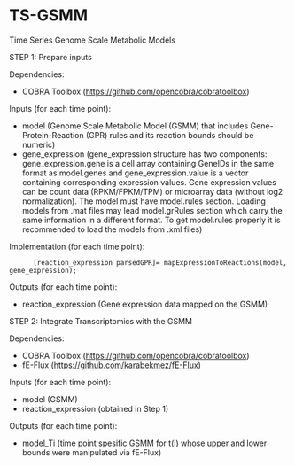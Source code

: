 # TS-GSMM
Time Series Genome Scale Metabolic Models

STEP 1: Prepare inputs

Dependencies:    
* COBRA Toolbox (https://github.com/opencobra/cobratoolbox)
  
Inputs (for each time point):
* model (Genome Scale Metabolic Model (GSMM) that includes Gene-Protein-Reaction (GPR) rules and its reaction bounds should be numeric)
* gene_expression
(gene_expression structure has two components: gene_expression.gene is a cell array containing GeneIDs in the same format as model.genes and gene_expression.value is a vector containing corresponding expression values. Gene expression values can be count data (RPKM/FPKM/TPM) or microarray data (without log2 normalization). The model must have model.rules section. Loading models from .mat files may lead model.grRules section which carry the same information in a different format. To get model.rules properly it is recommended to load the models from .xml files)

Implementation (for each time point):

          [reaction_expression parsedGPR]= mapExpressionToReactions(model, gene_expression);

Outputs (for each time point):
* reaction_expression (Gene expression data mapped on the GSMM)

STEP 2: Integrate Transcriptomics with the GSMM

Dependencies:
* COBRA Toolbox (https://github.com/opencobra/cobratoolbox)
* fE-Flux (https://github.com/karabekmez/fE-Flux)
  
Inputs (for each time point):
* model (GSMM)
* reaction_expression (obtained in Step 1)
       
Outputs (for each time point): 
* model_Ti (time point spesific GSMM for t(i) whose upper and lower bounds were manipulated via fE-Flux) 
